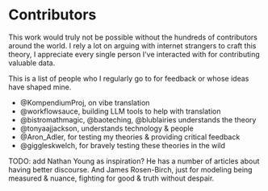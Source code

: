 # Contributors

This work would truly not be possible without the hundreds of contributors around the world. I rely a lot on arguing with internet strangers to craft this theory, I appreciate every single person I've interacted with for contributing valuable data.

This is a list of people who I regularly go to for feedback or whose ideas have shaped mine.

- @KompendiumProj, on vibe translation
- @workflowsauce, building LLM tools to help with translation
- @bistromathmagic, @baoteching, @blublairies understands the theory 
- @tonyaajjackson, understands technology & people
- @Aron_Adler, for testing my theories & providing critical feedback
- @giggleskwelch, for bravely testing these theories in the wild

TODO: add Nathan Young as inspiration? He has a number of articles about having better discourse. And James Rosen-Birch, just for modeling being measured & nuance, fighting for good & truth without despair. 